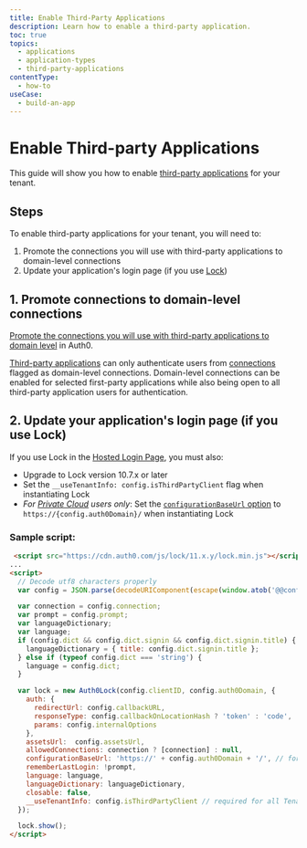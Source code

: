 ```yaml
---
title: Enable Third-Party Applications
description: Learn how to enable a third-party application.
toc: true
topics:
  - applications
  - application-types
  - third-party-applications
contentType: 
  - how-to
useCase:
  - build-an-app
---
```

# Enable Third-party Applications

This guide will show you how to enable [third-party applications](/applications/concepts/app-types-first-third-party#third-party-applications) for your tenant. 

## Steps 

To enable third-party applications for your tenant, you will need to:

1. Promote the connections you will use with third-party applications to domain-level connections
2. Update your application's login page (if you use [Lock](/libraries/lock/v11))

## 1. Promote connections to domain-level connections

[Promote the connections you will use with third-party applications to domain level](/api/management/guides/connections/promote-connection-domain-level) in Auth0.

[Third-party applications](/applications/concepts/app-types-first-third-party) can only authenticate users from [connections](/connections) flagged as domain-level connections. Domain-level connections can be enabled for selected first-party applications while also being open to all third-party application users for authentication.

## 2. Update your application's login page (if you use Lock)

If you use Lock in the [Hosted Login Page](/hosted-pages/login), you must also:

- Upgrade to Lock version 10.7.x or later
- Set the `__useTenantInfo: config.isThirdPartyClient` flag when instantiating Lock
- *For [Private Cloud](/private-cloud) users only*: Set the [`configurationBaseUrl` option](https://github.com/auth0/lock#other-options) to `https://{config.auth0Domain}/` when instantiating Lock

### Sample script:

```html
 <script src="https://cdn.auth0.com/js/lock/11.x.y/lock.min.js"></script>
...
<script>
  // Decode utf8 characters properly
  var config = JSON.parse(decodeURIComponent(escape(window.atob('@@config@@'))));

  var connection = config.connection;
  var prompt = config.prompt;
  var languageDictionary;
  var language;
  if (config.dict && config.dict.signin && config.dict.signin.title) {
    languageDictionary = { title: config.dict.signin.title };
  } else if (typeof config.dict === 'string') {
    language = config.dict;
  }

  var lock = new Auth0Lock(config.clientID, config.auth0Domain, {
    auth: {
      redirectUrl: config.callbackURL,
      responseType: config.callbackOnLocationHash ? 'token' : 'code',
      params: config.internalOptions
    },
    assetsUrl:  config.assetsUrl,
    allowedConnections: connection ? [connection] : null,
    configurationBaseUrl: 'https://' + config.auth0Domain + '/', // for PSaaS only
    rememberLastLogin: !prompt,
    language: language,
    languageDictionary: languageDictionary,
    closable: false,
    __useTenantInfo: config.isThirdPartyClient // required for all Tenants
  });

  lock.show();
</script>
```
